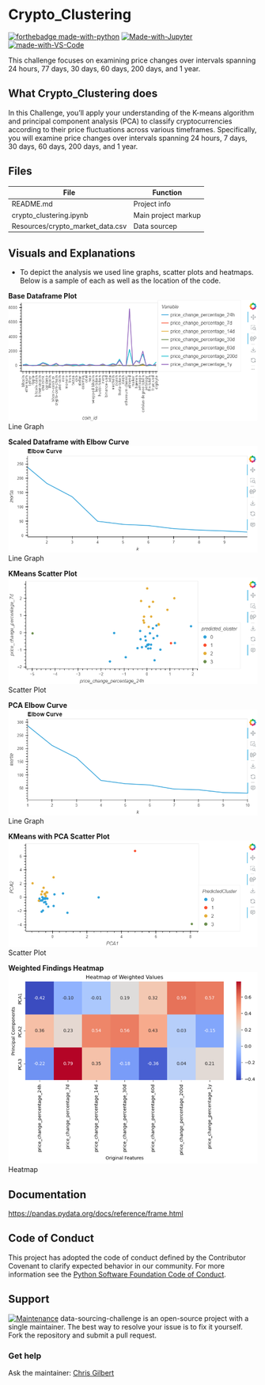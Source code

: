 # Crypto_Clustering
[![forthebadge made-with-python](http://ForTheBadge.com/images/badges/made-with-python.svg)](https://www.python.org/)
[![Made-with-Jupyter](https://img.shields.io/badge/Made%20with-Jupyter-orange?style=for-the-badge&logo=Jupyter)](https://jupyter.org/try)
[![made-with-VS-Code](https://img.shields.io/badge/Visual%20Studio%20Code-007ACC?logo=visualstudiocode&logoColor=fff&style=plastic)](https://code.visualstudio.com/)

This challenge focuses on examining price changes over intervals spanning 24 hours, 77 days, 30 days, 60 days, 200 days, and 1 year.

## What Crypto_Clustering does

In this Challenge, you’ll apply your understanding of the K-means algorithm and principal component analysis (PCA) to classify cryptocurrencies according to their price fluctuations across various timeframes. Specifically, you will examine price changes over intervals spanning 24 hours, 7 days, 30 days, 60 days, 200 days, and 1 year.

## Files

| File | Function |                        
| ---- | ------------- |
| README.md | Project info |
| crypto_clustering.ipynb | Main project markup |
| Resources/crypto_market_data.csv | Data sourcep |

## Visuals and Explanations
* To depict the analysis we used line graphs, scatter plots and heatmaps. Below is a sample of each as well as the location of the code.

**Base Dataframe Plot**
![image](Resources/lp11.png)
Line Graph

**Scaled Dataframe with Elbow Curve**
![image](Resources/lp1.png)
Line Graph

**KMeans Scatter Plot**
![image](Resources/sp1.png)
Scatter Plot

**PCA Elbow Curve**
![image](Resources/lp2.png)
Line Graph

**KMeans with PCA Scatter Plot**
![image](Resources/sp2.png)
Scatter Plot

**Weighted Findings Heatmap**
![image](Resources/hm1.png)
Heatmap

## Documentation
https://pandas.pydata.org/docs/reference/frame.html

## Code of Conduct

This project has adopted the code of conduct defined by the Contributor Covenant to clarify expected behavior in our community.
For more information see the [Python Software Foundation Code of Conduct](https://policies.python.org/python.org/code-of-conduct/).


## Support

[![Maintenance](https://img.shields.io/badge/Maintained%3F-yes-green.svg)](https://GitHub.com/Naereen/StrapDown.js/graphs/commit-activity)
data-sourcing-challenge is an open-source project with a single maintainer. The best way to resolve your issue is to fix it yourself. Fork the repository and submit a pull request. 

### Get help

Ask the maintainer: [Chris Gilbert][1]

[1]: https://github.com/xraySMULu